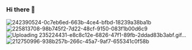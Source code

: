 ### Hi there 👋
![242390524-0c7eb6ed-663b-4ce4-bfbd-18239a38ba1b](https://github.com/grilled-swampert/grilled-swampert/assets/128573732/0455026a-29d6-45b0-ba8b-d364883c5db4)
![225813708-98b745f2-7d22-48cf-9150-083f1b00d6c9](https://github.com/grilled-swampert/grilled-swampert/assets/128573732/1b35b88f-a492-481f-b500-68152e96e120)
![Uploading 235224431-e8c8c12e-6826-47f1-89fb-2ddad83b3abf.gif…]()
![212750996-938b257b-266c-45a7-9af7-655341c0f58b](https://github.com/grilled-swampert/grilled-swampert/assets/128573732/25eb1532-49a4-495a-83d0-9a528474f8ba)

<!--
**grilled-swampert/grilled-swampert** is a ✨ _special_ ✨ repository because its `README.md` (this file) appears on your GitHub profile.

Here are some ideas to get you started:

- 🔭 I’m currently working on ...
- 🌱 I’m currently learning ...
- 👯 I’m looking to collaborate on ...
- 🤔 I’m looking for help with ...
- 💬 Ask me about ...
- 📫 How to reach me: ...
- 😄 Pronouns: ...
- ⚡ Fun fact: ...
-->
